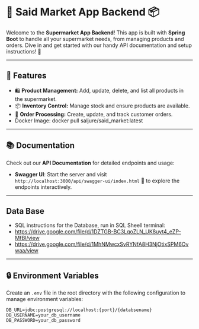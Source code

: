 # 🛒 Said Market App Backend 📦

Welcome to the **Supermarket App Backend**! This app is built with **Spring Boot** to handle all your supermarket needs, from managing products and orders. Dive in and get started with our handy API documentation and setup instructions! 🚀

---

## 🌟 Features

- 🛍️ **Product Management:** Add, update, delete, and list all products in the supermarket.
- 📦 **Inventory Control:** Manage stock and ensure products are available.
- 🧾 **Order Processing:** Create, update, and track customer orders.
- Docker Image: docker pull saljure/said_market:latest

---

## 📚 Documentation

Check out our **API Documentation** for detailed endpoints and usage:
- **Swagger UI**: Start the server and visit `http://localhost:3000/api/swagger-ui/index.html` 📖 to explore the endpoints interactively.
  
---

## Data Base
- SQL instructions for the Database, run in SQL Sheell terminal:
- https://drive.google.com/file/d/1DZTGB-BC3LqoZLN_UK8uyt4_eZP-MfBl/view
- https://drive.google.com/file/d/1MhNMwcxSvRYNfA8H3NjOtixSPM6Ovwaa/view

---

## 🔒 Environment Variables

Create an `.env` file in the root directory with the following configuration to manage environment variables:

```plaintext
DB_URL=jdbc:postgresql://localhost:{port}/{databsename}
DB_USERNAME=your_db_username
DB_PASSWORD=your_db_password
